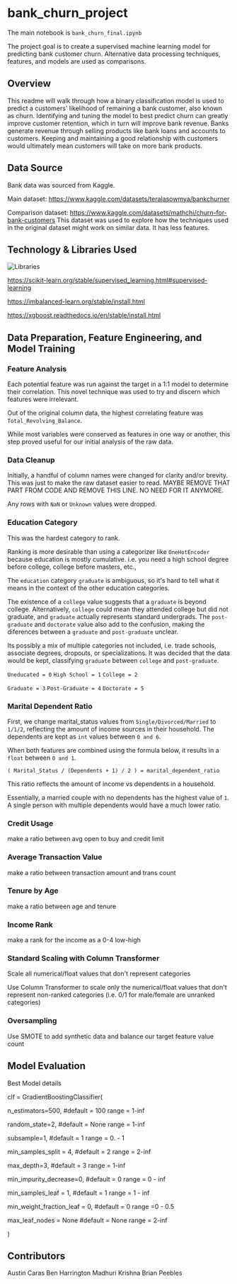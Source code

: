 # bank_churn_project

The main notebook is `bank_churn_final.ipynb`

The project goal is to create a supervised machine learning model for predicting bank customer churn. Alternative data processing techniques, features, and models are used as comparisons. 


## Overview

This readme will walk through how a binary classification model is used to predict a customers' likelihood of remaining a bank customer, also known as churn. Identifying and tuning the model to best predict churn can greatly improve customer retention, which in turn will improve bank revenue. Banks generate revenue through selling products like bank loans and accounts to customers. Keeping and maintaining a good relationship with customers would ultimately mean customers will take on more bank products. 

## Data Source

Bank data was sourced from Kaggle.

Main dataset:
https://www.kaggle.com/datasets/teralasowmya/bankchurner

Comparison dataset:
https://www.kaggle.com/datasets/mathchi/churn-for-bank-customers
This dataset was used to explore how the techniques used in the original dataset might work on similar data. It has less features.

## Technology & Libraries Used

![Libraries](https://github.com/carasaj/bank_churn_project/blob/main/Resources/Libraries.PNG) 

https://scikit-learn.org/stable/supervised_learning.html#supervised-learning

https://imbalanced-learn.org/stable/install.html

https://xgboost.readthedocs.io/en/stable/install.html


## Data Preparation, Feature Engineering, and Model Training

### Feature Analysis

Each potential feature was run against the target in a 1:1 model to determine their correlation. This novel technique was used to try and discern which features were irrelevant.

Out of the original column data, the highest correlating feature was `Total_Revolving_Balance`.

While most variables were conserved as features in one way or another, this step proved useful for our initial analysis of the raw data.

### Data Cleanup

Initially, a handful of column names were changed for clarity and/or brevity. This was just to make the raw dataset easier to read.
MAYBE REMOVE THAT PART FROM CODE AND REMOVE THIS LINE. NO NEED FOR IT ANYMORE.

Any rows with `NaN` or `Unknown` values were dropped. 

### Education Category

This was the hardest category to rank. 

Ranking is more desirable than using a categorizer like `OneHotEncoder` because education is mostly cumulative. i.e. you need a high school degree before college, college before masters, etc.,

The `education` category `graduate` is ambiguous, so it's hard to tell what it means in the context of the other education categories.

The existence of a `college` value suggests that a `graduate` is beyond college. 
Alternatively, `college` could mean they attended college but did not graduate, and `graduate` actually represents standard undergrads.
The `post-graduate` and `doctorate` value also add to the confusion, making the diferences between a `graduate` and `post-graduate` unclear.
        
Its possibly a mix of multiple categories not included, i.e. trade schools, associate degrees, dropouts, or specializations.  It was decided that the data would be kept, classifying `graduate` between `college` and `post-graduate`.

`Uneducated = 0`   `High School = 1`   `College = 2`

`Graduate = 3`   `Post-Graduate = 4`   `Doctorate = 5`


### Marital Dependent Ratio

First, we change marital_status values from `Single/Divorced/Married` to `1/1/2`, reflecting the amount of income sources in their household. The dependents  are kept as `int` values between `0 and 6`.

When both features are combined using the formula below, it results in a `float` between `0 and 1`. 

`( Marital_Status / (Dependents + 1) / 2 ) = marital_dependent_ratio`

This ratio reflects the amount of income vs dependents in a household. 

Essentially, a married couple with no dependents has the highest value of `1`. A single person with multiple dependents would have a much lower ratio.

### Credit Usage
make a ratio between avg open to buy and credit limit

### Average Transaction Value
make a ratio between transaction amount and trans count

### Tenure by Age
make a ratio between age and tenure

### Income Rank
make a rank for the income as a 0-4 low-high

### Standard Scaling with Column Transformer
Scale all numerical/float values that don't represent categories

Use Column Transformer to scale only the numerical/float values that don't
represent non-ranked categories (i.e. 0/1 for male/female are unranked categories)

### Oversampling
Use SMOTE to add synthetic data and balance our target feature value count



## Model Evaluation

Best Model details

clf = GradientBoostingClassifier(

n_estimators=500,                    #default = 100    range = 1-inf

random_state=2,                      #default = None   range = 1-inf

subsample=1,                         #default = 1   range = 0. - 1

min_samples_split = 4,               #default = 2   range = 2-inf

max_depth=3,                         #default = 3    range = 1-inf

min_impurity_decrease=0,             #default = 0    range = 0 - inf

min_samples_leaf = 1,                #default = 1   range = 1 - inf

min_weight_fraction_leaf = 0,        #default = 0   range =0 - 0.5
 
max_leaf_nodes = None                #default = None   range = 2-inf

)


## Contributors

Austin Caras
Ben Harrington
Madhuri Krishna
Brian Peebles


